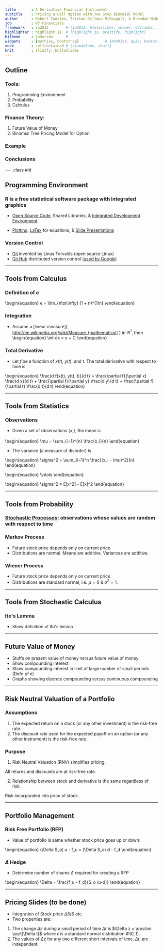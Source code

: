 ```yaml
---
title       : A Derivative Financial Instrument
subtitle    : Pricing a Call Option with Two Step Binomial Model
author      : Robert Twesten, Tristan Dillman McDougall, & Brendan McDougall
job         : RT Financials
framework   : io2012        # {io2012, html5slides, shower, dzslides, ...}
highlighter : highlight.js  # {highlight.js, prettify, highlight}
hitheme     : tomorrow      # 
widgets     : [mathjax, bootstrap]            # {mathjax, quiz, bootstrap}
mode        : selfcontained # {standalone, draft}
knit        : slidify::knit2slides
---
```


## Outline

### Tools:  
1. Programming Environment
2. Probability
3. Calculus

### Finance Theory:  
1. Future Value of Money
2. Binomial Tree Pricing Model for Option

### Example

### Conclusions

--- .class #id

## Programming Environment

### R is a free statistical software package with integrated graphics
* [Open Source Code](http://cran.r-project.org/), Shared Libraries, & [Integrated Development Environment](http://www.rstudio.com/) 


* [Plotting](http://ggplot2.org/), [LaTex](http://www.latex-project.org/) for equations, & [Slide Presentations](https://github.com/ramnathv/slidifyExamples)

### Version Control
* [Git](https://www.git-scm.com) invented by Linus Torvalds (open source Linux)
* [Git Hub](https://github.com/RobertTwesten/Tristan) distributed version control ([used by Google](https://github.com/google))

---
## Tools from Calculus

### Definition of $e$

<div class="centered">
\begin{equation}
    e = \lim_{n\to\infty} (1 + n)^{1/n}
\end{equation}
</div>

### Integration

* Assume a [linear measure]( http://en.wikipedia.org/wiki/Measure_(mathematics\) ) in $\Re^1$, then
\begin{equation}
    \int dx = x + C
\end{equation}

### Total Derivative

* Let $f$ be a function of $x(t)$, $y(t)$, and $t$. The total derivative with respect to time is

\begin{equation}
    \frac{d f(x(t), y(t), t)}{d t} = \frac{\partial f}{\partial x} \frac{d x}{d t} + \frac{\partial f}{\partial y} \frac{d y}{d t}
    + \frac{\partial f}{\partial t} \frac{d t}{d t}
\end{equation}

---
## Tools from Statistics

### Observations
* Given a set of observations $\{x_i\}$, the mean is

<div class="centered">
\begin{equation}
    \mu =  \sum_{i=1}^{n} \frac{x_i}{n}
\end{equation}
</div>


* The variance (a measure of disorder) is

<div class="centered">
\begin{equation}
   \sigma^2  =  \sum_{i=1}^n \frac{(x_i - \mu)^2}{n}
\end{equation}
</div>

\begin{equation}
\vdots
\end{equation}

<div class="centered">
\begin{equation}
   \sigma^2  =  E[x^2] - E[x]^2
\end{equation}
</div>

---
## Tools from Probability
### [Stochastic Processes](http://en.wikipedia.org/wiki/Stochastic_process): observations whose values are random with respect to time


### Markov Process
* Future stock price depends only on current price.
* Distributions are normal. Means are additive. Variances are additive.

### Wiener Process

* Future stock price depends only on current price.
* Distributions are standard normal, i.e. $\mu = 0$ &  $\sigma^2 = 1$.

---
## Tools from Stochastic Calculus

### Ito's Lemma
* Show definition of Ito's lemma

---
## Future Value of Money

* Stuffs on present value of money versus future value of money
* Show compounding interest
* Show compounding interest in limit of large number of small periods (Defn of e)
* Graphs showing discrete compounding versus continuous compounding

---
## Risk Neutral Valuation of a Portfolio

### Assumptions
1. The expected return on a stock (or any other investment) is the risk-free rate.
2. The discount rate used for the expected payoff on an option (or any other instrument) is the risk-free rate.

### Purpose
1. Risk Neutral Valuation (RNV) simplifies pricing.

All returns and discounts are at risk-free rate.

2. Relationship between stock and derivative is the same regardless of risk.

Risk incorporated into price of stock.

---
## Portfolio Management

### Risk Free Portfolio (RFP)
* Value of portfolio is same whether stock price goes up or down:

\begin{equation}
    (\Delta S_o) u - f_u = (\Delta S_o) d - f_d
\end{equation}

### $\Delta$ Hedge
* Determine number of shares $\Delta$ required for creating a RFP

\begin{equation}
    \Delta = \frac{f_u - f_d}{S_o (u-d)}
\end{equation}

---
## Pricing Slides (to be done)

* Integration of Stock price $\Delta S / S$ etc.
* Two properties are:

1.  The change $\Delta z$ during a small period of time $\Delta t$ is $\Delta z = \epsilon \sqrt(\Delta t)$ where $\epsilon$ is a standard normal distribution $\Phi(0,1)$.
2.  The values of $\Delta z$ for any two different short intervals of time, $\Delta t$, are independent.

